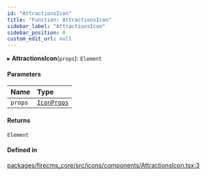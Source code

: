 ```yaml
---
id: "AttractionsIcon"
title: "Function: AttractionsIcon"
sidebar_label: "AttractionsIcon"
sidebar_position: 0
custom_edit_url: null
---
```


▸ **AttractionsIcon**(`props`): `Element`

#### Parameters

| Name | Type |
| :------ | :------ |
| `props` | [`IconProps`](../types/IconProps.md) |

#### Returns

`Element`

#### Defined in

[packages/firecms_core/src/icons/components/AttractionsIcon.tsx:3](https://github.com/FireCMSco/firecms/blob/d45f3739/packages/firecms_core/src/icons/components/AttractionsIcon.tsx#L3)
